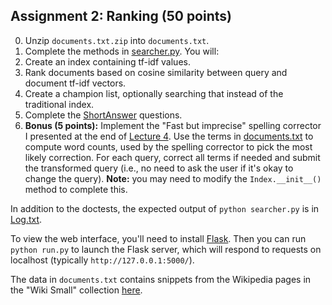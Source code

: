 ## Assignment 2: Ranking (50 points)

0. Unzip `documents.txt.zip` into `documents.txt`.
1. Complete the methods in [searcher.py](searcher.py). You will:
  1. Create an index containing tf-idf values.
  2. Rank documents based on cosine similarity between query and document tf-idf vectors.
  3. Create a champion list, optionally searching that instead of the traditional index.
2. Complete the [ShortAnswer](ShortAnswer.md) questions.
3. **Bonus (5 points):** Implement the "Fast but imprecise" spelling corrector
I presented at the end of
[Lecture 4](https://github.com/iit-cs429/main/blob/master/lectures/lec04). Use
the terms in [documents.txt](documents.txt) to compute word counts, used by
the spelling corrector to pick the most likely correction. For each query,
correct all terms if needed and submit the transformed query (i.e., no need to
ask the user if it's okay to change the query). **Note:** you may need to
modify the `Index.__init__()` method to complete this.

In addition to the doctests, the expected output of `python searcher.py` is in [Log.txt](Log.txt).

To view the web interface, you'll need to install
[Flask](http://flask.pocoo.org/docs/installation). Then you can run `python
run.py` to launch the Flask server, which will respond to requests on
localhost (typically `http://127.0.0.1:5000/`).

The data in `documents.txt` contains snippets from the Wikipedia pages in the "Wiki Small" collection [here](http://www.search-engines-book.com/collections/).
